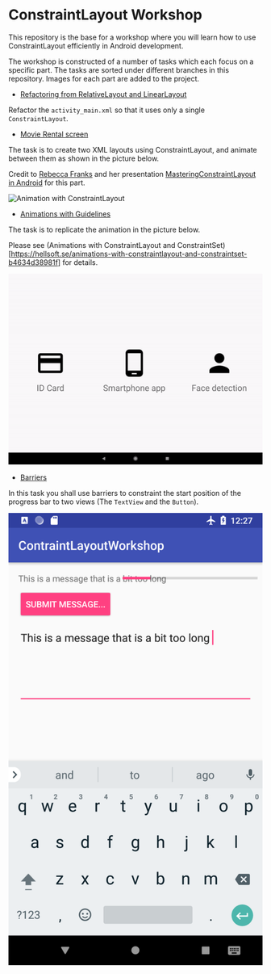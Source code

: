 # ConstraintLayout Workshop

This repository is the base for a workshop where you will learn how to use ConstraintLayout efficiently in Android development. 

The workshop is constructed of a number of tasks which each focus on a specific part. The tasks are sorted under different branches in this repository. Images for each part are added to the project. 

- [Refactoring from RelativeLayout and LinearLayout](https://github.com/ErikHellman/ConstraintLayoutWorkshop/tree/refactoring) 

Refactor the `activity_main.xml` so that it uses only a single `ConstraintLayout`.

- [Movie Rental screen](https://github.com/ErikHellman/ConstraintLayoutWorkshop/tree/movie_rental)

The task is to create two XML layouts using ConstraintLayout, and animate between them as shown in the picture below.  

Credit to [Rebecca Franks](https://twitter.com/riggaroo) and her presentation [MasteringConstraintLayout in Android](https://www.youtube.com/watch?v=rzmB3UxxhaA) for this part.

![Animation with ConstraintLayout](animation.gif)

- [Animations with Guidelines](https://github.com/ErikHellman/ConstraintLayoutWorkshop/tree/animations_with_guidelines)

The task is to replicate the animation in the picture below. 

Please see (Animations with ConstraintLayout and ConstraintSet)[https://hellsoft.se/animations-with-constraintlayout-and-constraintset-b4634d38981f] for details.

![Animation with Guidelines in ConstraintLayout](guidelines_animation.gif)

- [Barriers](https://github.com/ErikHellman/ConstraintLayoutWorkshop/tree/barriers)

In this task you shall use barriers to constraint the start position of the progress bar to two views (The `TextView` and the `Button`).

![Barriers task](barriers_task.png)
